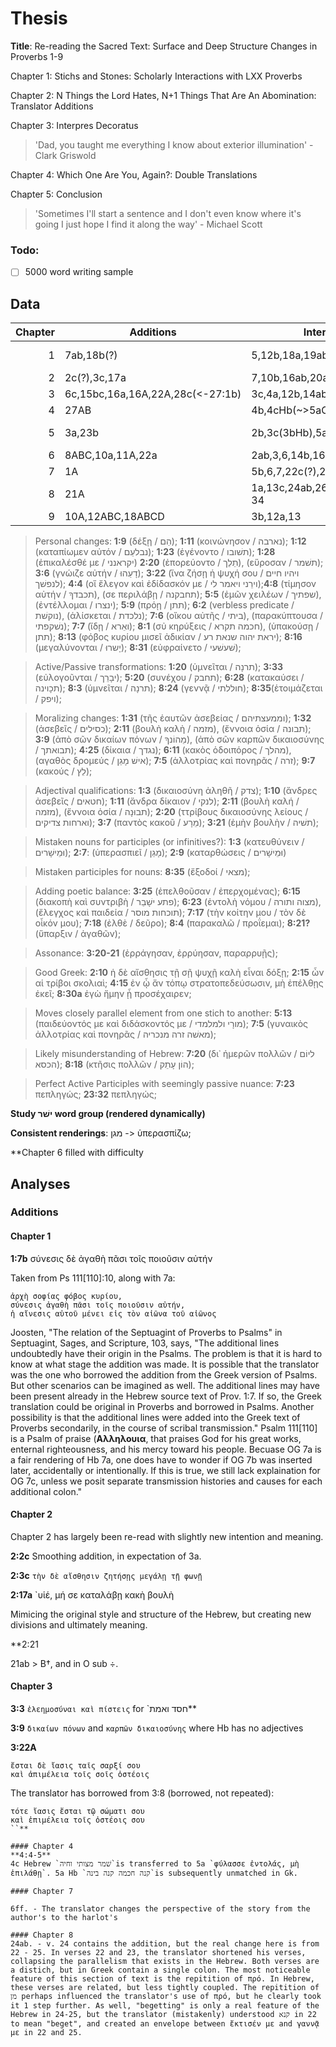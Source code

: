 # Thesis
**Title**: Re-reading the Sacred Text: Surface and Deep Structure Changes in Proverbs 1-9

Chapter 1: Stichs and Stones: Scholarly Interactions with LXX Proverbs

Chapter 2: N Things the Lord Hates, N+1 Things That Are An Abomination: Translator Additions

Chapter 3: Interpres Decoratus
> 'Dad, you taught me everything I know about exterior illumination' - Clark Griswold

Chapter 4: Which One Are You, Again?: Double Translations

Chapter 5: Conclusion
> 'Sometimes I'll start a sentence and I don't even know where it's going I just hope I find it along the way' - Michael Scott

### Todo:
- [ ] 5000 word writing sample

## Data
|   Chapter | Additions                        | Interpretations                     | Doubles          | Other                            |
| --------: | ----------                       | -------                             | ---------------- | -----                            |
|         1 | 7ab,18b(?)                       | 5,12b,18a,19ab,22,23                | 7,14,21,27       | 10b(11a MT),21(2 -> 3 stichoi)   |
|         2 | 2c(?),3c,17a                     | 7,10b,16ab,20ab                     | 2(?),19,21       | 13a(+ ὦ)                         |
|         3 | 6c,15bc,16a,16A,22A,28c(<-27:1b) | 3c,4a,12b,14ab,18b,22,27a           |                  | 3c(omit),4a(-> 3c OG)            |
|         4 | 27AB                             | 4b,4cHb(~>5aOG),16c                 | 10               | 7(omit)                          |
|         5 | 3a,23b                           | 2b,3c(3bHb),5abc,19                 |                  | 18a(confusion),13(a/b conflated) |
|         6 | 8ABC,10a,11A,22a                 | 2ab,3,6,14b,16ab                    | 25               |                                  |
|         7 | 1A                               | 5b,6,7,22c(?),23ac                  | 22(?)            | 25b(omit), 29ab(omit)            |
|         8 | 21A                              | 1a,13c,24ab,26b(?),27b,28b,29,32-34 | 10               | 22/23(collapse)                  |
|         9 | 10A,12ABC,18ABCD                 | 3b,12a,13                           | 6                | 17(a<-->b)                       |

> Personal changes: **1:9** (δέξῃ / הֵם); **1:11** (κοινώνησον / נארבה);  **1:12** (καταπίωμεν αὐτόν / נבלעֵם); **1:23** (ἐγένοντο / תשׁובו); **1:28** (ἐπικαλέσθέ με / יקראנני) **2:20** (ἐπορεύοντο / תֵלֵך), (εὕροσαν / תשׁמר); **3:6** (γνώιζε αὐτήν / דָעֵהוּ); **3:22** (ἵνα ζήσῃ  ἡ ψυχή σου / ויהיו חיים לנפשׁך); **4:4** (οἵ ἔλεγον καὶ ἐδίδασκόν με / וירֵני ויאמר לי);**4:8** (τίμησον αὐτήν / תכבדךָ), (σε περιλάβῃ / תחבקנה); **5:5** (ἐμῶν χειλέων / שפתיך), (ἐντέλλομαι / ינצרו); **5:9** (πρόῃ / תתן); **6:2** (verbless predicate / נוקשׁת), (ἁλίσκεται / נלכדת); **7:6** (οἴκου αὐτῆς / ביתי), (παρακύπτουσα / נשׁקפתי); **7:7** (ἴδῃ / ואֵרא); **8:1** (σὐ κηρύξεις / חכמה תקרא), (ὑπακούσῃ / תתן); **8:13** (φόβος κυρίου μισεῖ ἀδικίαν / יראת יהוה שנאת רע); **8:16** (μεγαλύνονται / יָשרוּ); **8:31** (εὐφραίνετο / שׁעשׁעי);

> Active/Passive transformations: **1:20** (ὑμνεῖται / תרנָה); **3:33** (εὐλογοῦνται / יבָרֵך); **5:20** (συνέχου / תחבק); **6:28** (κατακαύσει / תכָוינה); **8:3** (ὑμνεῖται / תרנָה); **8:24** (γεννᾷ / חוללתי); **8:35**(ἑτοιμάζεται / ויפק);

> Moralizing changes: **1:31** (τῆς ἑαυτῶν ἀσεβείας / וממעצתיהם); **1:32** (ἀσεβεῖς / כסילים); **2:11** (βουλὴ καλὴ / מזמה), (ἔννοια ὁσία / תבונה); **3:9** (ἀπὸ σῶν δικαίων πόνων / מֵהוֹנךָ), (ἀπὸ σῶν καρπῶν δικαιοσύνης / תבואתך); **4:25** (δίκαια / נגדך); **6:11** (κακὸς ὁδοιπόρος / מהלך), (αγαθὸς δρομεύς / אישׁ מָגֵן); **7:5** (ἀλλοτρίας καὶ πονηρᾶς / זרה); **9:7** (κακούς / לֵץ);

> Adjectival qualifications: **1:3** (δικαιοσύνη ἀληθῆ / צדק); **1:10** (ἄνδρες ἀσεβεῖς / חטאים); **1:11** (ἄνδρα δίκαιον / לנקי); **2:11** (βουλὴ καλή / מזמה), (ἔννοια ὁσία / תבוּנָה); **2:20** (ττρίβους δικαιοσύνης λείους / וארחות צדיקים); **3:7** (παντὸς κακοῦ / מֵרָע); **3:21** (ἐμὴν βουλὴν / תשׁיה);

> Mistaken nouns for participles (or infinitives?): **1:3** (κατευθύνειν / וּמֵישָׁרים); **2:7**: (ὑπερασπιεῖ / מָגֵן); **2:9** (καταρθώσεις / וּמֵישָׁרים)

> Mistaken participles for nouns: **8:35** (ἔξοδοί / מצאי);

> Adding poetic balance: **3:25** (ἐπελθοῦσαν / ἐπερχομένας); **6:15** (διακοπὴ καὶ συντριβὴ / פתע ישָׁבֵר); **6:23** (ἐντολὴ νόμου / מצוה ותורה), (ἔλεγχος καὶ παιδεία / תוכחות מוסר); **7:17** (τὴν κοίτην μου / τὸν δὲ οἶκόν μου); **7:18** (ἐλθὲ / δεῦρο); **8:4** (παρακαλῶ / προΐεμαι); **8:21?** (ὕπαρξιν / ἀγαθῶν);

> Assonance: **3:20-21** (ἐρράγησαν, ἐρρύησαν, παραρρυῇς);

> Good Greek: **2:10** ἡ δὲ αἴσθησις τῇ σῇ ψυχῇ καλὴ εἶναι δόξῃ; **2:15** ὧν αἱ τρίβοι σκολιαὶ; **4:15** ἐν ᾧ ἄν τόπῳ στρατοπεδεύσωσιν, μὴ ἐπέλθῃς ἐκεῖ; **8:30a** ἐγὼ ἤμην ᾗ προσέχαιρεν;

> Moves closely parallel element from one stich to another: **5:13** (παιδεύοντός με καὶ διδάσκοντός με / מורָי ולמלמדי); **7:5** (γυναικὸς ἀλλοτρίας καὶ πονηρᾶς / מאשׁה זרה מנכריה);

> Likely misunderstanding of Hebrew: **7:20** (δι᾽ ἡμερῶν πολλῶν / ליוֹם הכסא); **8:18** (κτῆσις πολλῶν / הוֹן עָתֵק);

> Perfect Active Participles with seemingly passive nuance: **7:23** πεπληγώς; **23:32** πεπληγώς;

**Study ישׁר word group (rendered dynamically)**

**Consistent renderings**: מגן -> ὑπερασπίζω;

**Chapter 6 filled with difficulty

## Analyses

### Additions

#### Chapter 1
**1:7b** σύνεσις δὲ ἀγαθὴ πᾶσι τοῖς ποιοῦσιν αὐτήν

Taken from Ps 111[110]:10, along with 7a:
```
ἀρχὴ σοφίας φόβος κυρίου, 
σύνεσις ἀγαθὴ πᾶσι τοῖς ποιοῦσιν αὐτήν, 
ἡ αἴνεσις αὐτοῦ μένει εἰς τὸν αἰῶνα τοῦ αἰῶνος
```
Joosten, "The relation of the Septuagint of Proverbs to Psalms" in Septuagint, Sages, and Scripture, 103, says, "The additional lines undoubtedly have their origin in the Psalms. The problem is that it is hard to know at what stage the addition was made. It is possible that the translator was the one who borrowed the addition from the Greek version of Psalms. But other scenarios can be imagined as well. The additional lines may have been present already in the Hebrew source text of Prov. 1:7. If so, the Greek translation could be original in Proverbs and borrowed in Psalms. Another possibility is that the additional lines were added into the Greek text of Proverbs secondarily, in the course of scribal transmission." Psalm 111[110] is a Psalm of praise (**Αλληλουια**, that praises God for his great works, enternal righteousness, and his mercy toward his people. Becuase OG 7a is a fair rendering of Hb 7a, one does have to wonder if OG 7b was inserted later, accidentally or intentionally. If this is true, we still lack explaination for OG 7c, unless we posit separate transmission histories and causes for each additional colon."

#### Chapter 2
Chapter 2 has largely been re-read with slightly new intention and meaning.

**2:2c** 
Smoothing addition, in expectation of 3a.

**2:3c** `τὴν δὲ αἴσθησιν ζητήσῃς μεγάλῃ τῇ φωνῇ`

**2:17a** `υἱέ, μή σε καταλάβῃ κακὴ βουλὴ

Mimicing the original style and structure of the Hebrew, but creating new divisions and ultimately meaning.

**2:21

21ab > B†, and in O sub ÷.

#### Chapter 3
**3:3**
`ἐλεημοσύναι καὶ πίστεις` for `חסד ואמת**

**3:9**
`δικαίων πόνων` and `καρπῶν δικαιοσύνης` where Hb has no adjectives

**3:22A** 
```
ἔσται δὲ ἴασις ταῖς σαρξί σου
καὶ ἀπιμέλεια τοῖς σοῖς ὀστέοις
```

The translator has borrowed from 3:8 (borrowed, not repeated):
```
τότε ἴασις ἔσται τῷ σώματι σου
καὶ ἐπιμέλεια τοῖς ὀστέοις σου
``**

#### Chapter 4
**4:4-5**
4c Hebrew `שׁמר מצותי וחיה`is transferred to 5a `φύλασσε ἐντολάς, μὴ ἐπιλάθῃ`. 5a Hb `קנה חכמה קנה בינה`is subsequently unmatched in Gk.

#### Chapter 7

6ff. - The translator changes the perspective of the story from the author's to the harlot's

#### Chapter 8
24ab. - v. 24 contains the addition, but the real change here is from 22 - 25. In verses 22 and 23, the translator shortened his verses, collapsing the parallelism that exists in the Hebrew. Both verses are a distich, but in Greek contain a single colon. The most noticeable feature of this section of text is the repitition of πρό. In Hebrew, these verses are related, but less tightly coupled. The repitition of מן perhaps influenced the translator's use of πρό, but he clearly took it 1 step further. As well, "begetting" is only a real feature of the Hebrew in 24-25, but the translator (mistakenly) understood קנא in 22 to mean "beget", and created an envelope between ἔκτισέν με and γαννᾷ με in 22 and 25.
